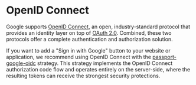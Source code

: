 # OpenID Connect

Google supports [OpenID Connect](https://developers.google.com/identity/openid-connect/openid-connect),
an open, industry-standard protocol that provides an identity layer on top of
[OAuth 2.0](https://developers.google.com/identity/protocols/oauth2).  Combined,
these two protocols offer a complete authentication and authorization solution.

If you want to add a "Sign in with Google" button to your website or
application, we recommend using OpenID Connect with the [passport-google-oidc](https://www.passportjs.org/packages/passport-google-oidc/)
strategy.  This strategy implements the OpenID Connect authorization code flow
and operates entirely on the server-side, where the resulting tokens can
receive the strongest security protections.

